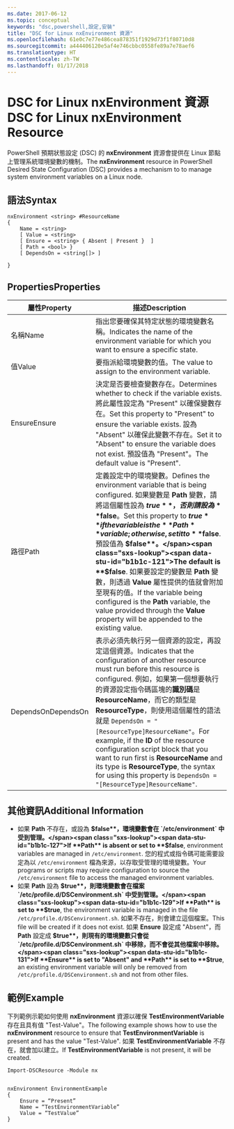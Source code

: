 ```yaml
---
ms.date: 2017-06-12
ms.topic: conceptual
keywords: "dsc,powershell,設定,安裝"
title: "DSC for Linux nxEnvironment 資源"
ms.openlocfilehash: 61e0c7e77e486cea878351f1929d73f1f80710d8
ms.sourcegitcommit: a444406120e5af4e746cbbc0558fe89a7e78aef6
ms.translationtype: HT
ms.contentlocale: zh-TW
ms.lasthandoff: 01/17/2018
---
```

# <a name="dsc-for-linux-nxenvironment-resource"></a><span data-ttu-id="b1b1c-103">DSC for Linux nxEnvironment 資源</span><span class="sxs-lookup"><span data-stu-id="b1b1c-103">DSC for Linux nxEnvironment Resource</span></span>

<span data-ttu-id="b1b1c-104">PowerShell 預期狀態設定 (DSC) 的 **nxEnvironment** 資源會提供在 Linux 節點上管理系統環境變數的機制。</span><span class="sxs-lookup"><span data-stu-id="b1b1c-104">The **nxEnvironment** resource in PowerShell Desired State Configuration (DSC) provides a mechanism to to manage system environment variables on a Linux node.</span></span>

## <a name="syntax"></a><span data-ttu-id="b1b1c-105">語法</span><span class="sxs-lookup"><span data-stu-id="b1b1c-105">Syntax</span></span>

```
nxEnvironment <string> #ResourceName
{
    Name = <string>
    [ Value = <string>
    [ Ensure = <string> { Absent | Present }  ]
    [ Path = <bool> }
    [ DependsOn = <string[]> ]

}
```

## <a name="properties"></a><span data-ttu-id="b1b1c-106">Properties</span><span class="sxs-lookup"><span data-stu-id="b1b1c-106">Properties</span></span>

|  <span data-ttu-id="b1b1c-107">屬性</span><span class="sxs-lookup"><span data-stu-id="b1b1c-107">Property</span></span> |  <span data-ttu-id="b1b1c-108">描述</span><span class="sxs-lookup"><span data-stu-id="b1b1c-108">Description</span></span> | 
|---|---|
| <span data-ttu-id="b1b1c-109">名稱</span><span class="sxs-lookup"><span data-stu-id="b1b1c-109">Name</span></span>| <span data-ttu-id="b1b1c-110">指出您要確保其特定狀態的環境變數名稱。</span><span class="sxs-lookup"><span data-stu-id="b1b1c-110">Indicates the name of the environment variable for which you want to ensure a specific state.</span></span>| 
| <span data-ttu-id="b1b1c-111">值</span><span class="sxs-lookup"><span data-stu-id="b1b1c-111">Value</span></span>| <span data-ttu-id="b1b1c-112">要指派給環境變數的值。</span><span class="sxs-lookup"><span data-stu-id="b1b1c-112">The value to assign to the environment variable.</span></span>| 
| <span data-ttu-id="b1b1c-113">Ensure</span><span class="sxs-lookup"><span data-stu-id="b1b1c-113">Ensure</span></span>| <span data-ttu-id="b1b1c-114">決定是否要檢查變數存在。</span><span class="sxs-lookup"><span data-stu-id="b1b1c-114">Determines whether to check if the variable exists.</span></span> <span data-ttu-id="b1b1c-115">將此屬性設定為 "Present" 以確保變數存在。</span><span class="sxs-lookup"><span data-stu-id="b1b1c-115">Set this property to "Present" to ensure the variable exists.</span></span> <span data-ttu-id="b1b1c-116">設為 "Absent" 以確保此變數不存在。</span><span class="sxs-lookup"><span data-stu-id="b1b1c-116">Set it to "Absent" to ensure the variable does not exist.</span></span> <span data-ttu-id="b1b1c-117">預設值為 "Present"。</span><span class="sxs-lookup"><span data-stu-id="b1b1c-117">The default value is "Present".</span></span>| 
| <span data-ttu-id="b1b1c-118">路徑</span><span class="sxs-lookup"><span data-stu-id="b1b1c-118">Path</span></span>| <span data-ttu-id="b1b1c-119">定義設定中的環境變數。</span><span class="sxs-lookup"><span data-stu-id="b1b1c-119">Defines the environment variable that is being configured.</span></span> <span data-ttu-id="b1b1c-120">如果變數是 **Path** 變數，請將這個屬性設為 **$true**，否則請設為 **$false**。</span><span class="sxs-lookup"><span data-stu-id="b1b1c-120">Set this property to **$true** if the variable is the **Path** variable; otherwise, set it to **$false**.</span></span> <span data-ttu-id="b1b1c-121">預設值為 **$false**。</span><span class="sxs-lookup"><span data-stu-id="b1b1c-121">The default is **$false**.</span></span> <span data-ttu-id="b1b1c-122">如果要設定的變數是 **Path** 變數，則透過 **Value** 屬性提供的值就會附加至現有的值。</span><span class="sxs-lookup"><span data-stu-id="b1b1c-122">If the variable being configured is the **Path** variable, the value provided through the **Value** property will be appended to the existing value.</span></span>| 
| <span data-ttu-id="b1b1c-123">DependsOn</span><span class="sxs-lookup"><span data-stu-id="b1b1c-123">DependsOn</span></span> | <span data-ttu-id="b1b1c-124">表示必須先執行另一個資源的設定，再設定這個資源。</span><span class="sxs-lookup"><span data-stu-id="b1b1c-124">Indicates that the configuration of another resource must run before this resource is configured.</span></span> <span data-ttu-id="b1b1c-125">例如，如果第一個想要執行的資源設定指令碼區塊的**識別碼**是 **ResourceName**，而它的類型是 **ResourceType**，則使用這個屬性的語法就是 `DependsOn = "[ResourceType]ResourceName"`。</span><span class="sxs-lookup"><span data-stu-id="b1b1c-125">For example, if the **ID** of the resource configuration script block that you want to run first is **ResourceName** and its type is **ResourceType**, the syntax for using this property is `DependsOn = "[ResourceType]ResourceName"`.</span></span>| 

## <a name="additional-information"></a><span data-ttu-id="b1b1c-126">其他資訊</span><span class="sxs-lookup"><span data-stu-id="b1b1c-126">Additional Information</span></span>

* <span data-ttu-id="b1b1c-127">如果 **Path** 不存在，或設為 **$false**，環境變數會在 `/etc/environment` 中受到管理。</span><span class="sxs-lookup"><span data-stu-id="b1b1c-127">If **Path** is absent or set to **$false**, environment variables are managed in `/etc/environment`.</span></span> <span data-ttu-id="b1b1c-128">您的程式或指令碼可能需要設定為以 `/etc/environment` 檔為來源，以存取受管理的環境變數。</span><span class="sxs-lookup"><span data-stu-id="b1b1c-128">Your programs or scripts may require configuration to source the `/etc/environment` file to access the managed environment variables.</span></span>
* <span data-ttu-id="b1b1c-129">如果 **Path** 設為 **$true**，則環境變數會在檔案 `/etc/profile.d/DSCenvironment.sh` 中受到管理。</span><span class="sxs-lookup"><span data-stu-id="b1b1c-129">If **Path** is set to **$true**, the environment variable is managed in the file `/etc/profile.d/DSCenvironment.sh`.</span></span> <span data-ttu-id="b1b1c-130">如果不存在，則會建立這個檔案。</span><span class="sxs-lookup"><span data-stu-id="b1b1c-130">This file will be created if it does not exist.</span></span> <span data-ttu-id="b1b1c-131">如果 **Ensure** 設定成 "Absent"，而 **Path** 設定成 **$true**，則現有的環境變數只會從 `/etc/profile.d/DSCenvironment.sh` 中移除，而不會從其他檔案中移除。</span><span class="sxs-lookup"><span data-stu-id="b1b1c-131">If **Ensure** is set to "Absent" and **Path** is set to **$true**, an existing environment variable will only be removed from `/etc/profile.d/DSCenvironment.sh` and not from other files.</span></span>

## <a name="example"></a><span data-ttu-id="b1b1c-132">範例</span><span class="sxs-lookup"><span data-stu-id="b1b1c-132">Example</span></span>

<span data-ttu-id="b1b1c-133">下列範例示範如何使用 **nxEnvironment** 資源以確保 **TestEnvironmentVariable** 存在且具有值 "Test-Value"。</span><span class="sxs-lookup"><span data-stu-id="b1b1c-133">The following example shows how to use the **nxEnvironment** resource to ensure that **TestEnvironmentVariable** is present and has the value "Test-Value".</span></span> <span data-ttu-id="b1b1c-134">如果 **TestEnvironmentVariable** 不存在，就會加以建立。</span><span class="sxs-lookup"><span data-stu-id="b1b1c-134">If **TestEnvironmentVariable** is not present, it will be created.</span></span>

```
Import-DSCResource -Module nx 


nxEnvironment EnvironmentExample
{
    Ensure = “Present”
    Name = “TestEnvironmentVariable”
    Value = “TestValue”
}
```


